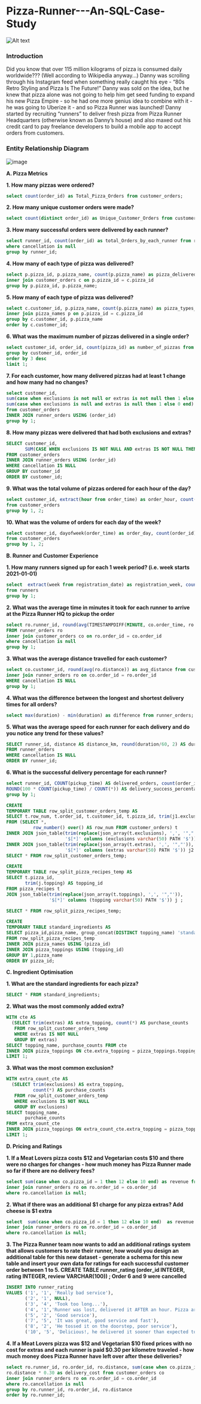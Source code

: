 # Pizza-Runner---An-SQL-Case-Study

![Alt text](https://8weeksqlchallenge.com/images/case-study-designs/2.png)

### Introduction
Did you know that over 115 million kilograms of pizza is consumed daily worldwide??? (Well according to Wikipedia anyway…)
Danny was scrolling through his Instagram feed when something really caught his eye - “80s Retro Styling and Pizza Is The Future!”
Danny was sold on the idea, but he knew that pizza alone was not going to help him get seed funding to expand his new Pizza Empire - so he had one more genius idea to combine with it - he was going to Uberize it - and so Pizza Runner was launched!
Danny started by recruiting “runners” to deliver fresh pizza from Pizza Runner Headquarters (otherwise known as Danny’s house) and also maxed out his credit card to pay freelance developers to build a mobile app to accept orders from customers.

### Entity Relationship Diagram
![image](https://github.com/prarthanadas99/Pizza-Runner---An-SQL-Case-Study/assets/127038385/4deb3bd5-6a69-4be4-9c8c-e2bbc2fb4da7)


**A. Pizza Metrics**

**1. How many pizzas were ordered?**
```sql
select count(order_id) as Total_Pizza_Orders from customer_orders;
```
**2. How many unique customer orders were made?**
```sql
select count(distinct order_id) as Unique_Customer_Orders from customer_orders;
```
**3. How many successful orders were delivered by each runner?**
```sql
select runner_id, count(order_id) as total_Orders_by_each_runner from runner_orders
where cancellation is null 
group by runner_id;
```
**4. How many of each type of pizza was delivered?**
```sql
select p.pizza_id, p.pizza_name, count(p.pizza_name) as pizza_delivered from pizza_names p
inner join customer_orders c on p.pizza_id = c.pizza_id
group by p.pizza_id, p.pizza_name;
```
**5. How many of each type of pizza was delivered?**
```sql
select c.customer_id, p.pizza_name, count(p.pizza_name) as pizza_types_delivered from customer_orders c
inner join pizza_names p on p.pizza_id = c.pizza_id
group by c.customer_id, p.pizza_name 
order by c.customer_id;
```
**6. What was the maximum number of pizzas delivered in a single order?**
```sql
select customer_id, order_id, count(pizza_id) as number_of_pizzas from customer_orders
group by customer_id, order_id
order by 3 desc
limit 1;
```
**7. For each customer, how many delivered pizzas had at least 1 change and how many had no changes?**
```sql
select customer_id,
sum(case when exclusions is not null or extras is not null then 1 else 0 end) as pizza_change,
sum(case when exclusions is null and extras is null then 1 else 0 end) as pizza_no_change
from customer_orders
INNER JOIN runner_orders USING (order_id)
group by 1;
```
**8. How many pizzas were delivered that had both exclusions and extras?**
```sql
SELECT customer_id,
       SUM(CASE WHEN exclusions IS NOT NULL AND extras IS NOT NULL THEN 1 ELSE 0 END) AS both_change_in_pizza
FROM customer_orders
INNER JOIN runner_orders USING (order_id)
WHERE cancellation IS NULL
GROUP BY customer_id
ORDER BY customer_id;
```
**9. What was the total volume of pizzas ordered for each hour of the day?**
```sql
select customer_id, extract(hour from order_time) as order_hour, count(order_id) as order_count
from customer_orders
group by 1, 2;
```
**10. What was the volume of orders for each day of the week?**
```sql
select customer_id, dayofweek(order_time) as order_day, count(order_id) as order_count
from customer_orders
group by 1, 2;
```
**B. Runner and Customer Experience**

**1. How many runners signed up for each 1 week period? (i.e. week starts 2021-01-01)**
```sql
select  extract(week from registration_date) as registration_week, count(runner_id) as total_number_of_runs
from runners
group by 1;
```
**2. What was the average time in minutes it took for each runner to arrive at the Pizza Runner HQ to pickup the order**
```sql
select ro.runner_id, round(avg(TIMESTAMPDIFF(MINUTE, co.order_time, ro.pickup_time)), 2) avg_runner_pickup_time
FROM runner_orders ro 
inner join customer_orders co on ro.order_id = co.order_id
where cancellation is null
group by 1;
```
**3. What was the average distance travelled for each customer?**
```sql
select co.customer_id, round(avg(ro.distance)) as avg_distance from customer_orders co
inner join runner_orders ro on co.order_id = ro.order_id
WHERE cancellation IS NULL
group by 1;
```
**4. What was the difference between the longest and shortest delivery times for all orders?**
```sql
select max(duration) - min(duration) as difference from runner_orders;
```
**5. What was the average speed for each runner for each delivery and do you notice any trend for these values?**
```sql
SELECT runner_id, distance AS distance_km, round(duration/60, 2) AS duration_hr, round(distance*60/duration, 2) AS average_speed
FROM runner_orders
WHERE cancellation IS NULL
ORDER BY runner_id;
```
**6. What is the successful delivery percentage for each runner?**
```sql
select runner_id, COUNT(pickup_time) AS delivered_orders, count(order_id) as orders_delivered,
ROUND(100 * COUNT(pickup_time) / COUNT(*)) AS delivery_success_percentage from runner_orders ro
group by 1;
```
```sql
CREATE
TEMPORARY TABLE row_split_customer_orders_temp AS
SELECT t.row_num, t.order_id, t.customer_id, t.pizza_id, trim(j1.exclusions) AS exclusions, trim(j2.extras) AS extras, t.order_time
FROM (SELECT *,
          row_number() over() AS row_num FROM customer_orders) t
INNER JOIN json_table(trim(replace(json_array(t.exclusions), ',', '","')),
                      '$[*]' columns (exclusions varchar(50) PATH '$')) j1
INNER JOIN json_table(trim(replace(json_array(t.extras), ',', '","')),
                      '$[*]' columns (extras varchar(50) PATH '$')) j2 ;
SELECT * FROM row_split_customer_orders_temp;

CREATE
TEMPORARY TABLE row_split_pizza_recipes_temp AS
SELECT t.pizza_id,
       trim(j.topping) AS topping_id
FROM pizza_recipes t
JOIN json_table(trim(replace(json_array(t.toppings), ',', '","')),
                '$[*]' columns (topping varchar(50) PATH '$')) j ;

SELECT * FROM row_split_pizza_recipes_temp;

CREATE
TEMPORARY TABLE standard_ingredients AS
SELECT pizza_id,pizza_name, group_concat(DISTINCT topping_name) 'standard_ingredients'
FROM row_split_pizza_recipes_temp
INNER JOIN pizza_names USING (pizza_id)
INNER JOIN pizza_toppings USING (topping_id)
GROUP BY 1,pizza_name
ORDER BY pizza_id;
```
**C. Ingredient Optimisation**

**1. What are the standard ingredients for each pizza?**
```sql
SELECT * FROM standard_ingredients;
```
**2. What was the most commonly added extra?**
```sql
WITH cte AS
  (SELECT trim(extras) AS extra_topping, count(*) AS purchase_counts
   FROM row_split_customer_orders_temp 
   WHERE extras IS NOT NULL
   GROUP BY extras)
SELECT topping_name, purchase_counts FROM cte
INNER JOIN pizza_toppings ON cte.extra_topping = pizza_toppings.topping_id
LIMIT 1;
```
**3. What was the most common exclusion?**
```sql
WITH extra_count_cte AS
  (SELECT trim(exclusions) AS extra_topping,
          count(*) AS purchase_counts
   FROM row_split_customer_orders_temp
   WHERE exclusions IS NOT NULL
   GROUP BY exclusions)
SELECT topping_name,
       purchase_counts
FROM extra_count_cte
INNER JOIN pizza_toppings ON extra_count_cte.extra_topping = pizza_toppings.topping_id
LIMIT 1;
```
**D. Pricing and Ratings**

**1. If a Meat Lovers pizza costs $12 and Vegetarian costs $10 and there were no charges for changes - how much money has Pizza Runner made so far if there are no delivery fees?**
```sql
select sum(case when co.pizza_id = 1 then 12 else 10 end) as revenue from customer_orders co
inner join runner_orders ro on ro.order_id = co.order_id
where ro.cancellation is null;
```
**2. What if there was an additional $1 charge for any pizza extras? Add cheese is $1 extra**
```sql
select  sum(case when co.pizza_id = 1 then 12 else 10 end)  as revenue from customer_orders co
inner join runner_orders ro on ro.order_id = co.order_id
where ro.cancellation is null;
```
**3. The Pizza Runner team now wants to add an additional ratings system that allows customers to rate their runner, how would you design an additional table for this new dataset - generate a schema for this new table and insert your own data for ratings for each successful customer order between 1 to 5.
CREATE TABLE runner_rating (order_id INTEGER, rating INTEGER, review VARCHAR(100)) ;
Order 6 and 9 were cancelled**
```sql
INSERT INTO runner_rating
VALUES ('1', '1', 'Really bad service'),
       ('2', '1', NULL),
       ('3', '4', 'Took too long...'),
       ('4', '1','Runner was lost, delivered it AFTER an hour. Pizza arrived cold' ),
       ('5', '2', 'Good service'),
       ('7', '5', 'It was great, good service and fast'),
       ('8', '2', 'He tossed it on the doorstep, poor service'),
       ('10', '5', 'Delicious!, he delivered it sooner than expected too!');
```

**4. If a Meat Lovers pizza was $12 and Vegetarian $10 fixed prices with no cost for extras and each runner is paid $0.30 per kilometre traveled - how much money does Pizza Runner have left over after these deliveries?**
```sql
select ro.runner_id, ro.order_id, ro.distance, sum(case when co.pizza_id = 1 then 12 else 10 end) as revenue,
ro.distance * 0.30 as delivery_cost from customer_orders co
inner join runner_orders ro on ro.order_id = co.order_id
where ro.cancellation is null
group by ro.runner_id, ro.order_id, ro.distance
order by ro.runner_id;
```
